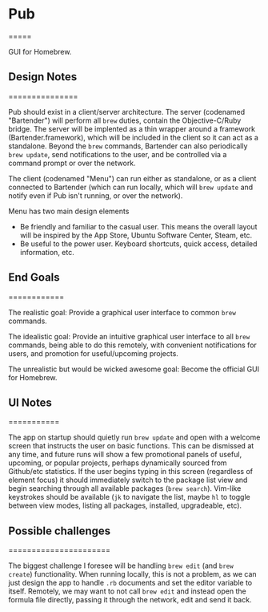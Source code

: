 # Pub
=====

GUI for Homebrew.

## Design Notes
===============

Pub should exist in a client/server architecture. The server (codenamed "Bartender") will perform all `brew` duties, contain the Objective-C/Ruby bridge. The server will be implented as a thin wrapper around a framework (Bartender.framework), which will be included in the client so it can act as a standalone. Beyond the `brew` commands, Bartender can also periodically `brew update`, send notifications to the user, and be controlled via a command prompt or over the network.

The client (codenamed "Menu") can run either as standalone, or as a client connected to Bartender (which can run locally, which will `brew update` and notify even if Pub isn't running, or over the network).

Menu has two main design elements
* Be friendly and familiar to the casual user. This means the overall layout will be inspired by the App Store, Ubuntu Software Center, Steam, etc.
* Be useful to the power user. Keyboard shortcuts, quick access, detailed information, etc.

## End Goals
============

The realistic goal: Provide a graphical user interface to common `brew` commands.

The idealistic goal: Provide an intuitive graphical user interface to all `brew` commands, being able to do this remotely, with convenient notifications for users, and promotion for useful/upcoming projects.

The unrealistic but would be wicked awesome goal: Become the official GUI for Homebrew.

## UI Notes
===========

The app on startup should quietly run `brew update` and open with a welcome screen that instructs the user on basic functions. This can be dismissed at any time, and future runs will show a few promotional panels of useful, upcoming, or popular projects, perhaps dynamically sourced from Github/etc statistics. If the user begins typing in this screen (regardless of element focus) it should immediately switch to the package list view and begin searching through all available packages (`brew search`). Vim-like keystrokes should be available (`jk` to navigate the list, maybe `hl` to toggle between view modes, listing all packages, installed, upgradeable, etc).

## Possible challenges
======================

The biggest challenge I foresee will be handling `brew edit` (and `brew create`) functionality. When running locally, this is not a problem, as we can just design the app to handle `.rb` documents and set the editor variable to itself. Remotely, we may want to not call `brew edit` and instead open the formula file directly, passing it through the network, edit and send it back.